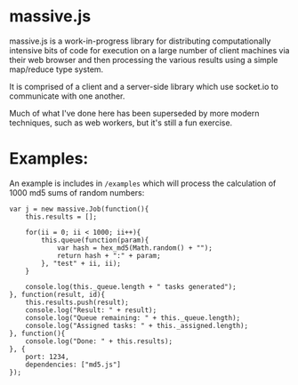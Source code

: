 massive.js
==========

massive.js is a work-in-progress library for distributing computationally intensive bits of code for execution on a large number of client machines via their web browser and then processing the various results using a simple map/reduce type system.

It is comprised of a client and a server-side library which use socket.io to communicate with one another.

Much of what I've done here has been superseded by more modern techniques, such as web workers, but it's still a fun exercise.

Examples:
=========

An example is includes in `/examples` which will process the calculation of 1000 md5 sums of random numbers:

    var j = new massive.Job(function(){
    	this.results = [];
    	
    	for(ii = 0; ii < 1000; ii++){
    		this.queue(function(param){
    			var hash = hex_md5(Math.random() + "");
    			return hash + ":" + param;
    		}, "test" + ii, ii);
    	}
    	
    	console.log(this._queue.length + " tasks generated");
    }, function(result, id){
    	this.results.push(result);
    	console.log("Result: " + result);
    	console.log("Queue remaining: " + this._queue.length);
    	console.log("Assigned tasks: " + this._assigned.length);
    }, function(){
    	console.log("Done: " + this.results);
    }, {
    	port: 1234,
    	dependencies: ["md5.js"]
    });
